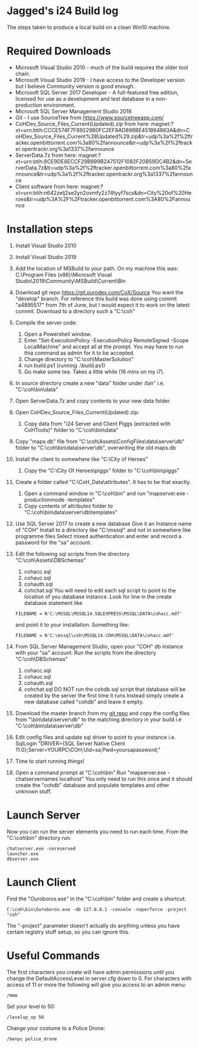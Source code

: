 # Jagged's i24 Build log
The steps taken to produce a local build on a clean Win10 machine.

# Required Downloads
* Microsoft Visual Studio 2010 - much of the build requires the older tool chain.
* Microsoft Visual Studio 2019 - I have access to the Developer version but I believe Community version is good enough.
* Microsoft SQL Server 2017 Developer - A full-featured free edition, licensed for use as a development and test database in a non-production environment.
* Microsoft SQL Server Management Studio 2018
* Git - I use SourceTree from https://www.sourcetreeapp.com/
* CoHDev_Source_Files_Current(Updated).zip from here: magnet:?xt=urn:btih:CCCE574F7F89229B0FC2EF8AD898BE451864863A&dn=CoHDev_Source_Files_Current%28Updated%29.zip&tr=udp%3a%2f%2ftracker.openbittorrent.com%3a80%2fannounce&tr=udp%3a%2f%2ftracker.opentrackr.org%3a1337%2fannounce
* ServerData.7z from here: magnet:?xt=urn:btih:8CE9DE8ECCF29B899B247512F1082F20B59DC4B2&dn=ServerData.7z&tr=udp%3a%2f%2ftracker.openbittorrent.com%3a80%2fannounce&tr=udp%3a%2f%2ftracker.opentrackr.org%3a1337%2fannounce
* Client software from here: magnet:?xt=urn:btih:n642zelj2se2yn2ovmfy2z74tyyf7scs&dn=City%20of%20Heroes&tr=udp%3A%2F%2Ftracker.openbittorrent.com%3A80%2Fannounce

# Installation steps
1. Install Visual Studio 2010
2. Install Visual Studio 2019
3. Add the location of MSBuild to your path. On my machine this was:
   C:\Program Files (x86)\Microsoft Visual Studio\2019\Community\MSBuild\Current\Bin
4. Download git repo https://git.ourodev.com/CoX/Source
   You want the "develop" branch.
   For reference this build was done using commit "a4895517" from 7th of June, but I would expect it to work on the latest commit.
   Download to a directory such a "C:\coh"
5. Compile the server code:
   1. Open a Powershell window.
   2. Enter "Set-ExecutionPolicy -ExecutionPolicy RemoteSigned -Scope LocalMachine" and accept all at the prompt.
      You may have to run thia command as admin for it to be accepted. 
   3. Change directory to "C:\coh\MasterSolution"
   4. run build.ps1 (running .\build.ps1)
   5. Go make some tea. Takes a little while (16 mins on my i7).
6. In source directory create a new "data" folder under /bin"
   i.e. "C:\coh\bin\data"
7. Open ServerData.7z and copy contents to your new data folder.
8. Open CoHDev_Source_Files_Current(Updated).zip:
   1. Copy data from "i24 Server and Client Piggs (extracted with CoHTools)" folder to "C:\coh\bin\data\"
9. Copy "maps.db" file from "C:\coh\Assets\ConfigFiles\data\server\db" folder to 
   "C:\coh\bin\data\server\db", overwriting the old maps.db
10. Install the client to somewhere like "C:\City of Heroes"
    1. Copy the "C:\City Of Heroes\piggs" folder to "C:\coh\bin\piggs"
11. Create a folder called "C:\CoH_Data\attributes". It has to be that exactly.
    1. Open a command window in "C:\coh\bin" and run "mapserver.exe -productionmode -templates"
    2. Copy contents of attributes folder to "C:\coh\bin\data\server\db\templates"
12. Use SQL Server 2017 to create a new database
    Give it an Instance name of "COH"
    Install to a directory like "C:\mssql" and not in somewhere like programme files
    Select mixed authentication and enter and record a password for the "sa" account.
13. Edit the following sql scripts from the directory "C:\coh\Assets\DBSchemas"
    1. cohacc.sql
    2. cohauc.sql
    3. cohauth.sql
    4. cohchat.sql
    You will need to edit each sql script to point to the location of you database instance.
    Look for line in the create database statement like
    
    ```
    FILENAME = N'C:\MSSQL\MSSQL14.SQLEXPRESS\MSSQL\DATA\cohacc.mdf'
    ```
    and point it to your installation. Something like:
    ```
    FILENAME = N'C:\mssql\coh\MSSQL14.COH\MSSQL\DATA\cohacc.mdf'
    ```
    
14. From SQL Server Management Studio, open your "COH" db instance with your "sa" account.
    Run the scripts from the directory "C:\coh\DBSchemas"
    1. cohacc.sql
    2. cohauc.sql
    3. cohauth.sql
    4. cohchat.sql
    DO NOT run the cohdb.sql script that database will be created by the server the first time it runs
	Instead simply create a new database called "cohdb" and leave it empty.
15. Download the master branch from my [git repo](https://github.com/Jaggeroth/cohConfig) and copy the config files from "\bin\data\server\db" to the matching directory in your build i.e "C:\coh\bin\data\server\db"
16. Edit config files and update sql driver to point to your instance i.e.
    SqlLogin "DRIVER={SQL Server Native Client 11.0};Server=YOURPC\COH;Uid=sa;Pwd=yoursapassword;"
17. Time to start running things!
18. Open a command prompt at "C:\coh\bin"
    Run "mapserver.exe -chatservernames localhost"
    You only need to run this once and it should create the "cohdb" database
    and populate templates and other unknown stuff.  

# Launch Server
Now you can run the server elements you need to run each time.
From the "C:\coh\bin" directory run:
```
chatserver.exe -noreserved 
launcher.exe
dbserver.exe
```

# Launch Client
Find the "Ouroboros.exe" in the "C:\coh\bin" folder and create a shortcut:
```
C:\coh\bin\Ouroboros.exe -db 127.0.0.1 -console -noperforce -project "coh"
```

The "-project" parameter doesn't actually do anything unless you have certain registry stuff setup, 
so you can ignore this.

# Useful Commands
The first characters you create will have admin permissions until you change the DefaultAccessLevel in server.cfg down to 0.
For characters with access of 11 or more the following will give you access to an admin menu:
```
/mmm
```
Set your level to 50:
```
/levelup_xp 50
```
Change your costume to a Police Drone:
```
/benpc police_drone
```
 